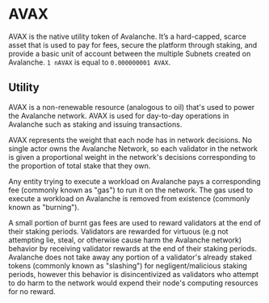 # AVAX

AVAX is the native utility token of Avalanche. It’s a hard-capped, scarce asset that is used to 
pay for fees, secure the platform through staking, and provide a basic unit of account between the
multiple Subnets created on Avalanche. `1 nAVAX` is equal to `0.000000001 AVAX`.

## Utility

AVAX is a non-renewable resource (analogous to oil) that's used to power the Avalanche network.
AVAX is used for day-to-day operations in Avalanche such as staking and issuing transactions.

AVAX represents the weight that each node has in network decisions. No single actor owns 
the Avalanche Network, so each validator in the network is given a proportional weight in the 
network's decisions corresponding to the proportion of total stake that they own.

Any entity trying to execute a workload on Avalanche pays a corresponding fee (commonly known as 
"gas") to run it on the network. The gas used to execute a workload on Avalanche is removed from
existence (commonly known as "burning"). 

A small portion of burnt gas fees are used to reward validators at the end of their staking 
periods. Validators are rewarded for virtuous (e.g not attempting lie, steal, or otherwise
cause harm the Avalanche network) behavior by receiving validator rewards at the end of their
staking periods. Avalanche does not take away any portion of a validator's already staked tokens
(commonly known as "slashing") for negligent/malicious staking periods, however this behavior is
disincentivized as validators who attempt to do harm to the network would expend their node's
computing resources for no reward.
